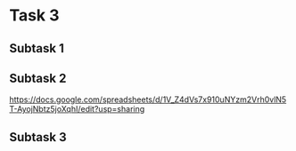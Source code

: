 # Task 3
## Subtask 1


## Subtask 2
https://docs.google.com/spreadsheets/d/1V_Z4dVs7x910uNYzm2Vrh0vlN5T-AyojNbtz5joXqhI/edit?usp=sharing

## Subtask 3 

